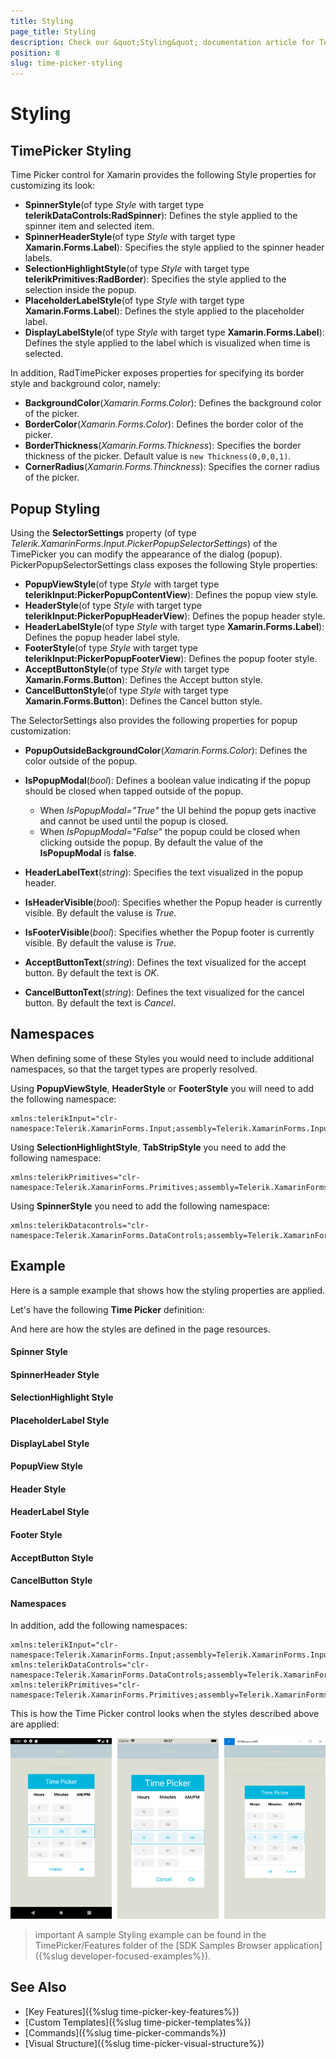 ```yaml
---
title: Styling
page_title: Styling
description: Check our &quot;Styling&quot; documentation article for Telerik TimePicker for Xamarin control.
position: 8
slug: time-picker-styling
---
```


# Styling

## TimePicker Styling

Time Picker control for Xamаrin provides the following Style properties for customizing its look:

* **SpinnerStyle**(of type *Style* with target type **telerikDataControls:RadSpinner**): Defines the style applied to the spinner item and selected item.
* **SpinnerHeaderStyle**(of type *Style* with target type **Xamarin.Forms.Label**): Specifies the style applied to the spinner header labels.
* **SelectionHighlightStyle**(of type *Style* with target type **telerikPrimitives:RadBorder**): Specifies the style applied to the selection inside the popup. 
* **PlaceholderLabelStyle**(of type *Style* with target type **Xamarin.Forms.Label**): Defines the style applied to the placeholder label. 
* **DisplayLabelStyle**(of type *Style* with target type **Xamarin.Forms.Label**): Defines the style applied to the label which is visualized when time is selected.

In addition, RadTimePicker exposes properties for specifying its border style and background color, namely:

* **BackgroundColor**(*Xamarin.Forms.Color*): Defines the background color of the picker.
* **BorderColor**(*Xamarin.Forms.Color*): Defines the border color of the picker.
* **BorderThickness**(*Xamarin.Forms.Thickness*): Specifies the border thickness of the picker. Default value is `new Thickness(0,0,0,1)`.
* **CornerRadius**(*Xamarin.Forms.Thinckness*): Specifies the corner radius of the picker.

## Popup Styling

Using the **SelectorSettings** property (of type *Telerik.XamarinForms.Input.PickerPopupSelectorSettings*) of the TimePicker you can modify the appearance of the dialog (popup). PickerPopupSelectorSettings class exposes the following Style properties:

* **PopupViewStyle**(of type *Style* with target type **telerikInput:PickerPopupContentView**): Defines the popup view style.
* **HeaderStyle**(of type *Style* with target type **telerikInput:PickerPopupHeaderView**): Defines the popup header style.
* **HeaderLabelStyle**(of type *Style* with target type **Xamarin.Forms.Label**): Defines the popup header label style.
* **FooterStyle**(of type *Style* with target type **telerikInput:PickerPopupFooterView**): Defines the popup footer style.
* **AcceptButtonStyle**(of type *Style* with target type **Xamarin.Forms.Button**): Defines the Accept button style.
* **CancelButtonStyle**(of type *Style* with target type **Xamarin.Forms.Button**): Defines the Cancel button style.

The SelectorSettings also provides the following properties for popup customization:

* **PopupOutsideBackgroundColor**(*Xamarin.Forms.Color*): Defines the color outside of the popup.
* **IsPopupModal**(*bool*): Defines a boolean value indicating if the popup should be closed when tapped outside of the popup. 
	* When *IsPopupModal="True"*  the UI behind the popup gets inactive and cannot be used until the popup is closed. 
	* When *IsPopupModal="False"* the popup could be closed when clicking outside the popup. By default the value of the **IsPopupModal** is **false**.
	
* **HeaderLabelText**(*string*): Specifies the text visualized in the popup header.
* **IsHeaderVisible**(*bool*): Specifies whether the Popup header is currently visible. By default the valuse is *True*.
* **IsFooterVisible**(*bool*): Specifies whether the Popup footer is currently visible. By default the valuse is *True*.
* **AcceptButtonText**(*string*): Defines the text visualized for the accept button. By default the text is *OK*.
* **CancelButtonText**(*string*): Defines the text visualized for the cancel button. By default the text is *Cancel*. 

## Namespaces

When defining some of these Styles you would need to include additional namespaces, so that the target types are properly resolved.

Using **PopupViewStyle**, **HeaderStyle** or **FooterStyle** you will need to add the following namespace:

```XAML
xmlns:telerikInput="clr-namespace:Telerik.XamarinForms.Input;assembly=Telerik.XamarinForms.Input"
```

Using **SelectionHighlightStyle**, **TabStripStyle** you need to add the following namespace:

```XAML
xmlns:telerikPrimitives="clr-namespace:Telerik.XamarinForms.Primitives;assembly=Telerik.XamarinForms.Primitives"
```

Using **SpinnerStyle** you need to add the following namespace:

```XAML
xmlns:telerikDatacontrols="clr-namespace:Telerik.XamarinForms.DataControls;assembly=Telerik.XamarinForms.DataControls"
```

## Example

Here is a sample example that shows how the styling properties are applied.

Let's have the following **Time Picker** definition:

<snippet id='timepicker-style' />

And here are how the styles are defined in the page resources.

#### Spinner Style

<snippet id='timepicker-style-spinner-style' />

#### SpinnerHeader Style

<snippet id='timepicker-style-spinner-header-style' />

#### SelectionHighlight Style

<snippet id='timepicker-style-selection-highlight-style' />

#### PlaceholderLabel Style

<snippet id='timepicker-style-placeholder-label-style' />

#### DisplayLabel Style

<snippet id='timepicker-style-display-label-style' />

#### PopupView Style

<snippet id='timepicker-style-popupview-style' />

#### Header Style

<snippet id='timepicker-style-header-style' />

#### HeaderLabel Style

<snippet id='timepicker-style-header-label-style' />

#### Footer Style

<snippet id='timepicker-style-footer-style' />

#### AcceptButton Style

<snippet id='timepicker-style-accept-button-style' />

#### CancelButton Style

<snippet id='timepicker-style-cancel-button-style' />

#### Namespaces

In addition, add the following namespaces:

```XAML
xmlns:telerikInput="clr-namespace:Telerik.XamarinForms.Input;assembly=Telerik.XamarinForms.Input"
xmlns:telerikDataControls="clr-namespace:Telerik.XamarinForms.DataControls;assembly=Telerik.XamarinForms.DataControls"
xmlns:telerikPrimitives="clr-namespace:Telerik.XamarinForms.Primitives;assembly=Telerik.XamarinForms.Primitives"
```

This is how the Time Picker control looks when the styles described above are applied:

![Time Picker](images/timepicker_style.png)

>important A sample Styling example can be found in the TimePicker/Features folder of the [SDK Samples Browser application]({%slug developer-focused-examples%}).

## See Also

- [Key Features]({%slug time-picker-key-features%})
- [Custom Templates]({%slug time-picker-templates%})
- [Commands]({%slug time-picker-commands%})
- [Visual Structure]({%slug time-picker-visual-structure%})
